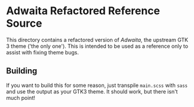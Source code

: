 # Adwaita Refactored Reference Source
This directory contains a refactored version of *Adwaita*, the upstream GTK 3 theme ('the only one'). This is intended to be used as a reference only to assist with fixing theme bugs.

## Building
If you want to build this for some reason, just transpile `main.scss` with `sass` and use the output as your GTK3 theme. It should work, but there isn't much point!
